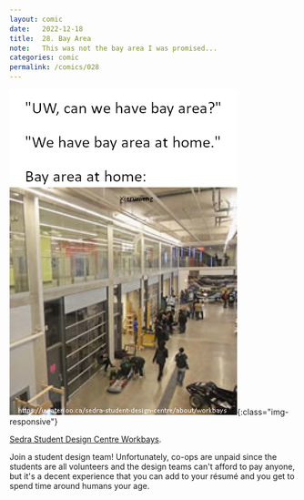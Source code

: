 ```yaml
---
layout: comic
date:   2022-12-18
title:  28. Bay Area
note:   This was not the bay area I was promised...
categories: comic
permalink: /comics/028
---
```

![PAGE 028](/comics/028-wwj0ovEPEOe5cOOj-cqUEFoxczjo42OyP.png){:class="img-responsive"}

[]()

[Sedra Student Design Centre Workbays](https://uwaterloo.ca/sedra-student-design-centre/about/workbays).

Join a student design team! Unfortunately, co-ops are unpaid since the students are all volunteers and the design teams can't afford to pay anyone, but it's a decent experience that you can add to your r&eacute;sum&eacute; and you get to spend time around humans your age.
